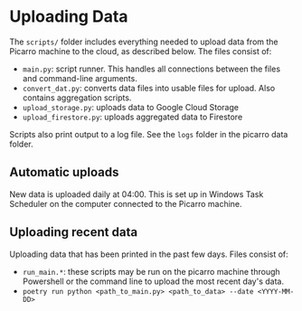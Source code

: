 # Uploading Data
The `scripts/` folder includes everything needed to upload data from the Picarro machine to the cloud, as described below. The files consist of:
* `main.py`: script runner. This handles all connections between the files and command-line arguments.
* `convert_dat.py`: converts data files into usable files for upload. Also contains aggregation scripts.
* `upload_storage.py`: uploads data to Google Cloud Storage
* `upload_firestore.py`: uploads aggregated data to Firestore

Scripts also print output to a log file. See the `logs` folder in the picarro data folder.

## Automatic uploads
New data is uploaded daily at 04:00. This is set up in Windows Task Scheduler on the computer connected to the Picarro machine.

## Uploading recent data
Uploading data that has been printed in the past few days. Files consist of:
* `run_main.*`: these scripts may be run on the picarro machine through Powershell or the command line to upload the most recent day's data.
* `poetry run python <path_to_main.py> <path_to_data> --date <YYYY-MM-DD>`
